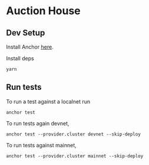 # Auction House

## Dev Setup

Install Anchor [here](https://project-serum.github.io/anchor/getting-started/installation.html).

Install deps

```
yarn
```

## Run tests

To run a test against a localnet run

```
anchor test
```

To run tests again devnet,

```
anchor test --provider.cluster devnet --skip-deploy
```

To run tests against mainnet,

```
anchor test --provider.cluster mainnet --skip-deploy
```
